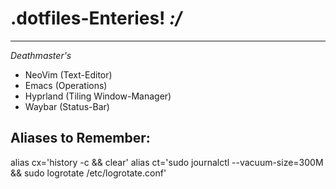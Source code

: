 # .dotfiles-Enteries! ***:/***

------------------------------------------------------------------------------------------------------------------------------------------
*Deathmaster's*

+ NeoVim (Text-Editor)
+ Emacs (Operations)
+ Hyprland (Tiling Window-Manager)
+ Waybar (Status-Bar)

## Aliases to Remember:
alias cx='history -c && clear'
alias ct='sudo journalctl --vacuum-size=300M && sudo logrotate /etc/logrotate.conf'
